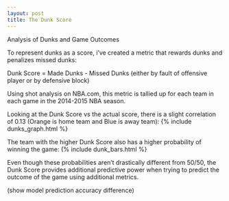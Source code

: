 ```yaml
---
layout: post
title: The Dunk Score
---
```


Analysis of Dunks and Game Outcomes


To represent dunks as a score, i’ve created a metric that rewards dunks and penalizes missed dunks:


Dunk Score = Made Dunks - Missed Dunks (either by fault of offensive player or by defensive block)

Using shot analysis on NBA.com, this metric is tallied up for each team in each game in the 2014-2015 NBA season.  

Looking at the Dunk Score vs the actual score, there is a slight correlation of 0.13 (Orange is home team and Blue is away team):
{% include dunks_graph.html %}

The team with the higher Dunk Score also has a higher probability of winning the game:
{% include dunk_bars.html %}

Even though these probabilities aren’t drastically different from 50/50, the Dunk Score provides additional predictive power when trying to predict the outcome of the game using additional metrics.  

(show model prediction accuracy difference)



